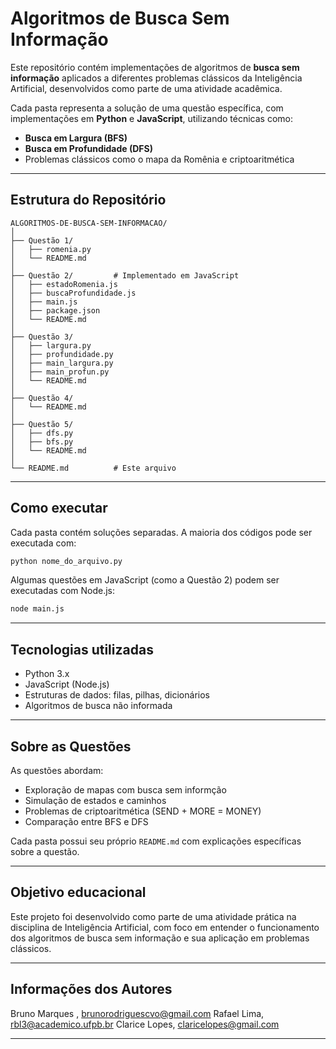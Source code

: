 # Algoritmos de Busca Sem Informação

Este repositório contém implementações de algoritmos de **busca sem informação** aplicados a diferentes problemas clássicos da Inteligência Artificial, desenvolvidos como parte de uma atividade acadêmica.

Cada pasta representa a solução de uma questão específica, com implementações em **Python** e **JavaScript**, utilizando técnicas como:

- **Busca em Largura (BFS)**
- **Busca em Profundidade (DFS)**
- Problemas clássicos como o mapa da Romênia e criptoaritmética

---

## Estrutura do Repositório

```
ALGORITMOS-DE-BUSCA-SEM-INFORMACAO/
│
├── Questão 1/
│   ├── romenia.py
│   └── README.md
│
├── Questão 2/         # Implementado em JavaScript
│   ├── estadoRomenia.js
│   ├── buscaProfundidade.js
│   ├── main.js
│   ├── package.json
│   └── README.md
│
├── Questão 3/
│   ├── largura.py
│   ├── profundidade.py
│   ├── main_largura.py
│   ├── main_profun.py
│   └── README.md
│
├── Questão 4/
│   └── README.md
│
├── Questão 5/
│   ├── dfs.py
│   ├── bfs.py
│   └── README.md
│
└── README.md          # Este arquivo
```

---

## Como executar

Cada pasta contém soluções separadas. A maioria dos códigos pode ser executada com:

```bash
python nome_do_arquivo.py
```

Algumas questões em JavaScript (como a Questão 2) podem ser executadas com Node.js:

```bash
node main.js
```

---

## Tecnologias utilizadas

- Python 3.x
- JavaScript (Node.js)
- Estruturas de dados: filas, pilhas, dicionários
- Algoritmos de busca não informada

---

## Sobre as Questões

As questões abordam:

- Exploração de mapas com busca sem informção
- Simulação de estados e caminhos
- Problemas de criptoaritmética (SEND + MORE = MONEY)
- Comparação entre BFS e DFS

Cada pasta possui seu próprio `README.md` com explicações específicas sobre a questão.

---

## Objetivo educacional

Este projeto foi desenvolvido como parte de uma atividade prática na disciplina de Inteligência Artificial, com foco em entender o funcionamento dos algoritmos de busca sem informação e sua aplicação em problemas clássicos.

---

## Informações dos Autores

Bruno Marques , brunorodriguescvo@gmail.com
Rafael Lima, rbl3@academico.ufpb.br
Clarice Lopes, claricelopes@gmail.com 

---
